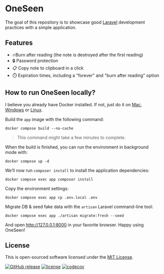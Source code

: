 # OneSeen

The goal of this repository is to showcase good [Laravel](https://laravel.com) development practices with a simple application.


## Features

- :fire:Burn after reading (the note is destroyed after the first reading)
- :lock: Password protection
- :clipboard: Copy note to clipboard in a click
- :stopwatch: Expiration times, including a "forever" and "burn after reading" option

## How to run OneSeen locally?

I believe you already have Docker installed. If not, just do it on [Mac](https://docs.docker.com/desktop/install/mac-install/), [Windows](https://docs.docker.com/desktop/install/windows-install/) or [Linux](https://docs.docker.com/desktop/install/linux-install/).


Build the `app` image with the following command:

```shell
docker compose build --no-cache
```

>This command might take a few minutes to complete.

When the build is finished, you can run the environment in background mode with:

```shell
docker compose up -d
```

We’ll now run `composer install` to install the application dependencies:

```shell
docker compose exec app composer install
```

Copy the environment settings:

```shell
docker compose exec app cp .env.local .env
```

Migrate DB & seed fake data with the `artisan` Laravel command-line tool:

```shell
docker compose exec app ./artisan migrate:fresh --seed
```

And open http://127.0.0.1:8000 in your favorite browser. Happy using OneSeen! 


## License

This is open-sourced software licensed under the [MIT License](https://github.com/gomzyakov/php-code-style/blob/main/LICENSE).


[![GitHub release](https://img.shields.io/github/release/gomzyakov/oneseen.svg)](https://github.com/gomzyakov/oneseen/releases/latest)
[![license](https://img.shields.io/badge/License-MIT-green.svg)](https://github.com/gomzyakov/oneseen/blob/development/LICENSE)
[![codecov](https://codecov.io/gh/gomzyakov/oneseen/branch/main/graph/badge.svg?token=4CYTVMVUYV)](https://codecov.io/gh/gomzyakov/oneseen)
